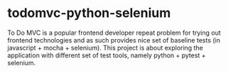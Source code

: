 # todomvc-python-selenium
To Do MVC is a popular frontend developer repeat problem for trying out frontend technologies and as such provides nice set of baseline tests (in javascript + mocha + selenium). This project is about exploring the application with different set of test tools, namely python + pytest + selenium.
